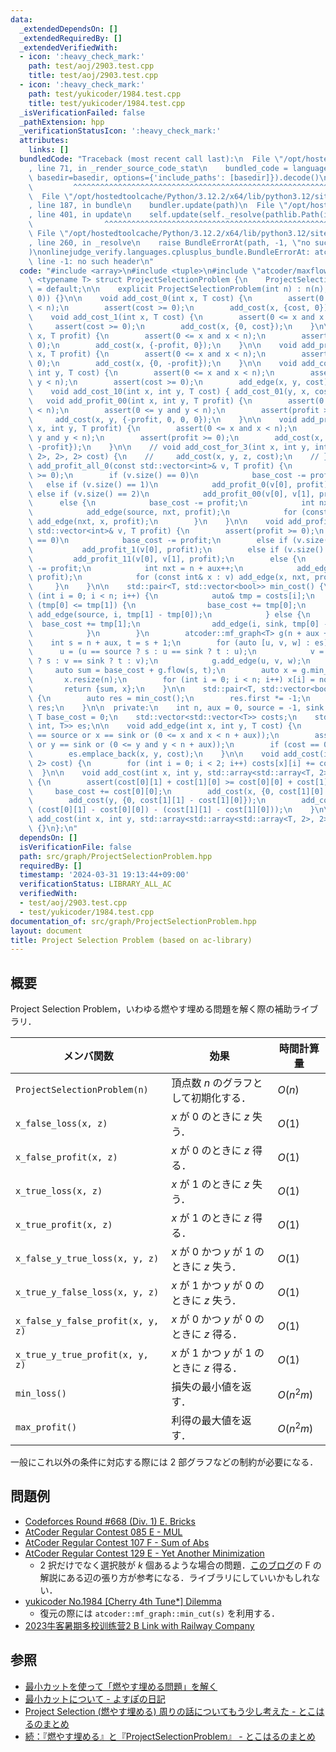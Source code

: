 ```yaml
---
data:
  _extendedDependsOn: []
  _extendedRequiredBy: []
  _extendedVerifiedWith:
  - icon: ':heavy_check_mark:'
    path: test/aoj/2903.test.cpp
    title: test/aoj/2903.test.cpp
  - icon: ':heavy_check_mark:'
    path: test/yukicoder/1984.test.cpp
    title: test/yukicoder/1984.test.cpp
  _isVerificationFailed: false
  _pathExtension: hpp
  _verificationStatusIcon: ':heavy_check_mark:'
  attributes:
    links: []
  bundledCode: "Traceback (most recent call last):\n  File \"/opt/hostedtoolcache/Python/3.12.2/x64/lib/python3.12/site-packages/onlinejudge_verify/documentation/build.py\"\
    , line 71, in _render_source_code_stat\n    bundled_code = language.bundle(stat.path,\
    \ basedir=basedir, options={'include_paths': [basedir]}).decode()\n          \
    \         ^^^^^^^^^^^^^^^^^^^^^^^^^^^^^^^^^^^^^^^^^^^^^^^^^^^^^^^^^^^^^^^^^^^^^^^^^^^^^^^^^\n\
    \  File \"/opt/hostedtoolcache/Python/3.12.2/x64/lib/python3.12/site-packages/onlinejudge_verify/languages/cplusplus.py\"\
    , line 187, in bundle\n    bundler.update(path)\n  File \"/opt/hostedtoolcache/Python/3.12.2/x64/lib/python3.12/site-packages/onlinejudge_verify/languages/cplusplus_bundle.py\"\
    , line 401, in update\n    self.update(self._resolve(pathlib.Path(included), included_from=path))\n\
    \                ^^^^^^^^^^^^^^^^^^^^^^^^^^^^^^^^^^^^^^^^^^^^^^^^^^^^^^^^^\n \
    \ File \"/opt/hostedtoolcache/Python/3.12.2/x64/lib/python3.12/site-packages/onlinejudge_verify/languages/cplusplus_bundle.py\"\
    , line 260, in _resolve\n    raise BundleErrorAt(path, -1, \"no such header\"\
    )\nonlinejudge_verify.languages.cplusplus_bundle.BundleErrorAt: atcoder/maxflow:\
    \ line -1: no such header\n"
  code: "#include <array>\n#include <tuple>\n#include \"atcoder/maxflow\"\n\ntemplate\
    \ <typename T> struct ProjectSelectionProblem {\n    ProjectSelectionProblem()\
    \ = default;\n\n    explicit ProjectSelectionProblem(int n) : n(n), costs(n, std::vector<T>(2,\
    \ 0)) {}\n\n    void add_cost_0(int x, T cost) {\n        assert(0 <= x and x\
    \ < n);\n        assert(cost >= 0);\n        add_cost(x, {cost, 0});\n    }\n\n\
    \    void add_cost_1(int x, T cost) {\n        assert(0 <= x and x < n);\n   \
    \     assert(cost >= 0);\n        add_cost(x, {0, cost});\n    }\n\n    void add_profit_0(int\
    \ x, T profit) {\n        assert(0 <= x and x < n);\n        assert(profit >=\
    \ 0);\n        add_cost(x, {-profit, 0});\n    }\n\n    void add_profit_1(int\
    \ x, T profit) {\n        assert(0 <= x and x < n);\n        assert(profit >=\
    \ 0);\n        add_cost(x, {0, -profit});\n    }\n\n    void add_cost_01(int x,\
    \ int y, T cost) {\n        assert(0 <= x and x < n);\n        assert(0 <= y and\
    \ y < n);\n        assert(cost >= 0);\n        add_edge(x, y, cost);\n    }\n\n\
    \    void add_cost_10(int x, int y, T cost) { add_cost_01(y, x, cost); }\n\n \
    \   void add_profit_00(int x, int y, T profit) {\n        assert(0 <= x and x\
    \ < n);\n        assert(0 <= y and y < n);\n        assert(profit >= 0);\n   \
    \     add_cost(x, y, {-profit, 0, 0, 0});\n    }\n\n    void add_profit_11(int\
    \ x, int y, T profit) {\n        assert(0 <= x and x < n);\n        assert(0 <=\
    \ y and y < n);\n        assert(profit >= 0);\n        add_cost(x, y, {0, 0, 0,\
    \ -profit});\n    }\n\n    // void add_cost_for_3(int x, int y, int z, std::array<std::array<std::array<T,\
    \ 2>, 2>, 2> cost) {\n    //     add_cost(x, y, z, cost);\n    // }\n\n    void\
    \ add_profit_all_0(const std::vector<int>& v, T profit) {\n        assert(profit\
    \ >= 0);\n        if (v.size() == 0)\n            base_cost -= profit;\n     \
    \   else if (v.size() == 1)\n            add_profit_0(v[0], profit);\n       \
    \ else if (v.size() == 2)\n            add_profit_00(v[0], v[1], profit);\n  \
    \      else {\n            base_cost -= profit;\n            int nxt = n + aux++;\n\
    \            add_edge(source, nxt, profit);\n            for (const int& x : v)\
    \ add_edge(nxt, x, profit);\n        }\n    }\n\n    void add_profit_all_1(const\
    \ std::vector<int>& v, T profit) {\n        assert(profit >= 0);\n        if (v.size()\
    \ == 0)\n            base_cost -= profit;\n        else if (v.size() == 1)\n \
    \           add_profit_1(v[0], profit);\n        else if (v.size() == 2)\n   \
    \         add_profit_11(v[0], v[1], profit);\n        else {\n            base_cost\
    \ -= profit;\n            int nxt = n + aux++;\n            add_edge(nxt, sink,\
    \ profit);\n            for (const int& x : v) add_edge(x, nxt, profit);\n   \
    \     }\n    }\n\n    std::pair<T, std::vector<bool>> min_cost() {\n        for\
    \ (int i = 0; i < n; i++) {\n            auto& tmp = costs[i];\n            if\
    \ (tmp[0] <= tmp[1]) {\n                base_cost += tmp[0];\n               \
    \ add_edge(source, i, tmp[1] - tmp[0]);\n            } else {\n              \
    \  base_cost += tmp[1];\n                add_edge(i, sink, tmp[0] - tmp[1]);\n\
    \            }\n        }\n        atcoder::mf_graph<T> g(n + aux + 2);\n    \
    \    int s = n + aux, t = s + 1;\n        for (auto [u, v, w] : es) {\n      \
    \      u = (u == source ? s : u == sink ? t : u);\n            v = (v == source\
    \ ? s : v == sink ? t : v);\n            g.add_edge(u, v, w);\n        }\n   \
    \     auto sum = base_cost + g.flow(s, t);\n        auto x = g.min_cut(s);\n \
    \       x.resize(n);\n        for (int i = 0; i < n; i++) x[i] = not x[i];\n \
    \       return {sum, x};\n    }\n\n    std::pair<T, std::vector<bool>> max_profit()\
    \ {\n        auto res = min_cost();\n        res.first *= -1;\n        return\
    \ res;\n    }\n\n  private:\n    int n, aux = 0, source = -1, sink = -2;\n   \
    \ T base_cost = 0;\n    std::vector<std::vector<T>> costs;\n    std::vector<std::tuple<int,\
    \ int, T>> es;\n\n    void add_edge(int x, int y, T cost) {\n        assert(x\
    \ == source or x == sink or (0 <= x and x < n + aux));\n        assert(y == source\
    \ or y == sink or (0 <= y and y < n + aux));\n        if (cost == 0) return;\n\
    \        es.emplace_back(x, y, cost);\n    }\n\n    void add_cost(int x, std::array<T,\
    \ 2> cost) {\n        for (int i = 0; i < 2; i++) costs[x][i] += cost[i];\n  \
    \  }\n\n    void add_cost(int x, int y, std::array<std::array<T, 2>, 2> cost)\
    \ {\n        assert(cost[0][1] + cost[1][0] >= cost[0][0] + cost[1][1]);\n   \
    \     base_cost += cost[0][0];\n        add_cost(x, {0, cost[1][0] - cost[0][0]});\n\
    \        add_cost(y, {0, cost[1][1] - cost[1][0]});\n        add_cost_01(x, y,\
    \ (cost[0][1] - cost[0][0]) - (cost[1][1] - cost[1][0]));\n    }\n\n    // void\
    \ add_cost(int x, int y, std::array<std::array<std::array<T, 2>, 2>, 2> cost)\
    \ {}\n};\n"
  dependsOn: []
  isVerificationFile: false
  path: src/graph/ProjectSelectionProblem.hpp
  requiredBy: []
  timestamp: '2024-03-31 19:13:44+09:00'
  verificationStatus: LIBRARY_ALL_AC
  verifiedWith:
  - test/aoj/2903.test.cpp
  - test/yukicoder/1984.test.cpp
documentation_of: src/graph/ProjectSelectionProblem.hpp
layout: document
title: Project Selection Problem (based on ac-library)
---
```


## 概要
Project Selection Problem，いわゆる燃やす埋める問題を解く際の補助ライブラリ．

| メンバ関数                        | 効果                                           | 時間計算量 |
| --------------------------------- | ---------------------------------------------- | ---------- |
| `ProjectSelectionProblem(n)`      | 頂点数 $n$ のグラフとして初期化する．          | $O(n)$     |
| `x_false_loss(x, z)`              | $x$ が $0$ のときに $z$ 失う．                 | $O(1)$     |
| `x_false_profit(x, z)`            | $x$ が $0$ のときに $z$ 得る．                 | $O(1)$     |
| `x_true_loss(x, z)`               | $x$ が $1$ のときに $z$ 失う．                 | $O(1)$     |
| `x_true_profit(x, z)`             | $x$ が $1$ のときに $z$ 得る．                 | $O(1)$     |
| `x_false_y_true_loss(x, y, z)`    | $x$ が $0$ かつ $y$ が $1$ のときに $z$ 失う． | $O(1)$     |
| `x_true_y_false_loss(x, y, z)`    | $x$ が $1$ かつ $y$ が $0$ のときに $z$ 失う． | $O(1)$     |
| `x_false_y_false_profit(x, y, z)` | $x$ が $0$ かつ $y$ が $0$ のときに $z$ 得る． | $O(1)$     |
| `x_true_y_true_profit(x, y, z)`   | $x$ が $1$ かつ $y$ が $1$ のときに $z$ 得る． | $O(1)$     |
| `min_loss()`                      | 損失の最小値を返す．                           | $O(n^2m)$  |
| `max_profit()`                    | 利得の最大値を返す．                           | $O(n^2m)$  |

一般にこれ以外の条件に対応する際には 2 部グラフなどの制約が必要になる．

## 問題例
- [Codeforces Round #668 (Div. 1) E. Bricks](https://codeforces.com/contest/1404/problem/E)
- [AtCoder Regular Contest 085 E - MUL](https://atcoder.jp/contests/arc085/tasks/arc085_c)
- [AtCoder Regular Contest 107 F - Sum of Abs](https://atcoder.jp/contests/arc107/tasks/arc107_f)
- [AtCoder Regular Contest 129 E - Yet Another Minimization](https://atcoder.jp/contests/arc129/tasks/arc129_e)
  - 2 択だけでなく選択肢が $k$ 個あるような場合の問題．[このブログ](https://maspypy.com/atcoder-%e5%8f%82%e5%8a%a0%e6%84%9f%e6%83%b3-2020-10-31arc107)の F の解説にある辺の張り方が参考になる．ライブラリにしていいかもしれない．
- [yukicoder No.1984 [Cherry 4th Tune*] Dilemma](https://yukicoder.me/problems/no/1984)
  - 復元の際には `atcoder::mf_graph::min_cut(s)` を利用する．
- [2023牛客暑期多校训练营2 B Link with Railway Company](https://ac.nowcoder.com/acm/contest/57356/F)

## 参照
- [最小カットを使って「燃やす埋める問題」を解く](https://www.slideshare.net/shindannin/project-selection-problem)
- [最小カットについて - よすぽの日記](https://yosupo.hatenablog.com/entry/2015/03/31/134336)
- [Project Selection (燃やす埋める) 周りの話についてもう少し考えた - とこはるのまとめ](http://tokoharuland.hateblo.jp/entry/2017/12/25/000003)
- [続：『燃やす埋める』と『ProjectSelectionProblem』 - とこはるのまとめ](http://tokoharuland.hateblo.jp/entry/2017/11/13/220607)
